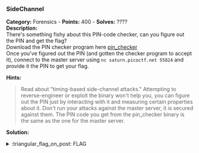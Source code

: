### SideChannel
**Category:** Forensics - **Points:** 400 - **Solves:** ????  
**Description:**  
There's something fishy about this PIN-code checker, can you figure out the PIN and get the flag?  
Download the PIN checker program here [pin_checker](./pin_checker/)  
Once you've figured out the PIN (and gotten the checker program to accept it), connect to the master server using `nc saturn.picoctf.net 55824` and provide it the PIN to get your flag.


**Hints:**  
> Read about "timing-based side-channel attacks."
> Attempting to reverse-engineer or exploit the binary won't help you, you can figure out the PIN just by interacting with it and measuring certain properties about it.
> Don't run your attacks against the master server, it is secured against them. The PIN code you get from the pin_checker binary is the same as the one for the master server.

**Solution:**  


<details>
  <summary>:triangular_flag_on_post: FLAG</summary>

  ```
  picoCTF{}
  ```
</details>
